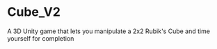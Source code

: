 # Cube_V2
A 3D Unity game that lets you manipulate a 2x2 Rubik's Cube and time yourself for completion 
